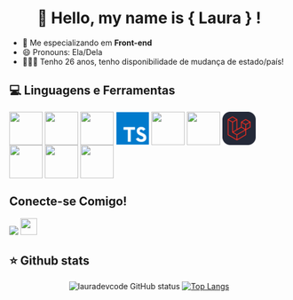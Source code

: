 <h1 align="center">🦄 Hello, my name is <strong>{ Laura } !</strong> </h1>

- 🌈 Me especializando em **Front-end**
- 😄 Pronouns: Ela/Dela
- 👩🏽‍💻 Tenho 26 anos, tenho disponibilidade de mudança de estado/país!
##

<div style="display: inline_block">
<h2 align = "left">💻 Linguagens e Ferramentas</h2> 

<img src="https://cdn.jsdelivr.net/gh/devicons/devicon/icons/html5/html5-original.svg" align="center" width="60px" height="60px" />
<img src="https://cdn.jsdelivr.net/gh/devicons/devicon/icons/css3/css3-original.svg" align="center" width="60px" height="60px"  />
<img align="center" width="60px" height="60px" src="https://cdn.jsdelivr.net/gh/devicons/devicon/icons/javascript/javascript-original.svg" />
<img align="center" width="60px" height="60px" src="https://raw.githubusercontent.com/devicons/devicon/master/icons/typescript/typescript-plain.svg">
<img src="https://cdn.jsdelivr.net/gh/devicons/devicon/icons/bootstrap/bootstrap-original.svg" align="center" width="60px" height="60px"   />
<img src="https://cdn.jsdelivr.net/gh/devicons/devicon/icons/php/php-plain.svg" align="center" width="60px" height="60px"    />
<img src="https://raw.githubusercontent.com/tandpfun/skill-icons/main/icons/Laravel-Dark.svg" align="center" width="60px" height="60px"    />
<img src="https://cdn.jsdelivr.net/gh/devicons/devicon/icons/vuejs/vuejs-original.svg" align="center" width="60px" height="60px"    />
<img src="https://cdn.jsdelivr.net/gh/devicons/devicon/icons/tailwindcss/tailwindcss-original-wordmark.svg" align="center" width="60px" height="60px"    />
<img src="https://cdn.jsdelivr.net/gh/devicons/devicon/icons/mysql/mysql-plain-wordmark.svg"  align="center" width="60px" height="60px"   />
          
</div>

##

<div>

<h2 align = "left"> Conecte-se Comigo!  </h2>
<a href = "https://www.facebook.com/profile.php?id=100094957341978"><img src="https://img.shields.io/badge/Facebook-1877F2?style=for-the-badge&logo=facebook&logoColor=white" target="_blank"></a>
<a href="https://www.linkedin.com/in/lauradevcode/" target="_blank"><img src="https://cdn.discordapp.com/attachments/798631748421943347/1082789366855905290/1676668808990.png" target="_blank" height="30" width="30"></a> 

</div>

 ## ⭐ Github stats

<div align="center">

![lauradevcode GitHub status](https://github-readme-stats.vercel.app/api?username=lauradevcode&hide=contribs,issues&show_icons=true&theme=dark)
[![Top Langs](https://github-readme-stats.vercel.app/api/top-langs/?username=lauradevcode&theme=dark&layout=compact)](https://github.com/anuraghazra/github-readme-stats)

<div>
